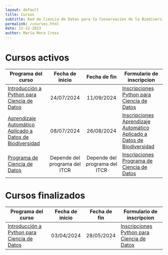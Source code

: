 ```yaml
---
layout: default
title: Cursos
subtitle: Red de Ciencia de Datos para la Conservación de la Biodiversidad Mesoamericana
permalink: /courses.html
date: 12-12-2023
author: María Mora Cross
---
```



# Cursos activos

| Programa del curso | Fecha de inicio | Fecha de fin | Formulario de inscripcion |
| ----- | :-------------: | :----------: | ------------------------- |
| [Introducción a Python para Ciencia de Datos](/cursos/2024-07-python-ciencia-datos.html)  | 24/07/2024 | 11/09/2024 | [Inscripciones Python para Ciencia de Datos](https://forms.gle/Z5qZ9rgy1WoVavc69) |
| [Aprendizaje Automático Aplicado a Datos de Biodiversidad](/cursos/2024-06-machine-learning.html)  | 08/07/2024 | 26/08/2024 | [Inscripciones Aprendizaje Automático Aplicado a Datos de Biodiversidad](https://forms.gle/SojwgcUT1iN3Sn1H6) |
| [Programa de Ciencia de Datos](/formularios/invitacion-ciencia-datos.html)  | Depende del programa del ITCR | Depende del programa del ITCR | [Inscripciones Programa de Ciencia de Datos](https://forms.gle/VA7xoS22GckH2S396) |


# Cursos finalizados

| Programa del curso | Fecha de inicio | Fecha de fin | Formulario de inscripcion |
| ----- | :-------------: | :----------: | ------------------------- |
| [Introducción a Python para Ciencia de Datos](/cursos/2024-03-python-ciencia-datos.html)  | 03/04/2024 | 28/05/2024 | [Inscripciones Python para Ciencia de Datos](https://forms.gle/XbZCbuSoV33FiPc1A) |